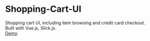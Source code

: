 # Shopping-Cart-UI
Shopping cart UI, including item browsing and credit card checkout.  
Built with Vue.js, Slick.js.  
[Demo](https://codepen.io/Yumichen/pen/vxzbbG)

